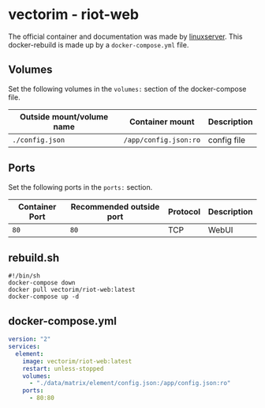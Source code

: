 # vectorim - riot-web

The official container and documentation was made by
[linuxserver](https://hub.docker.com/vectorim/riot-web).
This docker-rebuild is made up by a `docker-compose.yml` file.

## Volumes

Set the following volumes in the `volumes:` section of the docker-compose file.

| Outside mount/volume name | Container mount       | Description |
| ------------------------- | --------------------- | ----------- |
| `./config.json`           | `/app/config.json:ro` | config file |

## Ports

Set the following ports in the `ports:` section.

| Container Port | Recommended outside port | Protocol | Description |
| -------------- | ------------------------ | -------- | ----------- |
| `80`           | `80`                     | TCP      | WebUI       |

## rebuild.sh

```shell
#!/bin/sh
docker-compose down
docker pull vectorim/riot-web:latest
docker-compose up -d
```

## docker-compose.yml

```yml
version: "2"
services:
  element:
    image: vectorim/riot-web:latest
    restart: unless-stopped
    volumes:
      - "./data/matrix/element/config.json:/app/config.json:ro"
    ports:
      - 80:80
```
